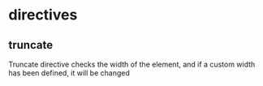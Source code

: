 # directives

## truncate
Truncate directive checks the width of the element, and if a custom width has been defined, it will be changed
